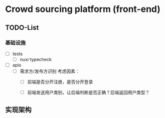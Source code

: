 # Crowd sourcing platform (front-end)

## TODO-List

### 基础设施
- [ ] tests
    - [ ] nuxi typecheck
- [ ] apis
    - [ ] 需求方/发布方识别 考虑因素：
        - [ ] 前端是否分开注册，是否分开登录
        - [ ] 前端发送用户类别，让后端判断是否正确？后端返回用户类型？


## 实现架构

